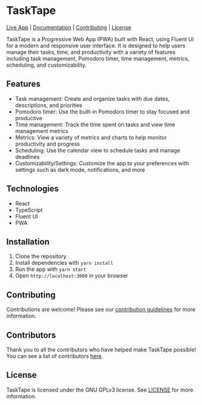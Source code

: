 # TaskTape

[Live App](https://tasktape-community.github.io/) | [Documentation](https://github.com/tasktape-community/tasktape-community.github.io/wiki) | [Contributing](CONTRIBUTING.md) | [License](LICENSE)

TaskTape is a Progressive Web App (PWA) built with React, using Fluent UI for a modern and responsive user interface. It is designed to help users manage their tasks, time, and productivity with a variety of features including task management, Pomodoro timer, time management, metrics, scheduling, and customizability.

## Features

- Task management: Create and organize tasks with due dates, descriptions, and priorities
- Pomodoro timer: Use the built-in Pomodoro timer to stay focused and productive
- Time management: Track the time spent on tasks and view time management metrics
- Metrics: View a variety of metrics and charts to help monitor productivity and progress
- Scheduling: Use the calendar view to schedule tasks and manage deadlines
- Customizability/Settings: Customize the app to your preferences with settings such as dark mode, notifications, and more

## Technologies

- React
- TypeScript
- Fluent UI
- PWA

## Installation

1. Clone the repository
2. Install dependencies with `yarn install`
3. Run the app with `yarn start`
4. Open `http://localhost:3000` in your browser

## Contributing

Contributions are welcome! Please see our [contribution guidelines](CONTRIBUTING.md) for more information.

## Contributors

Thank you to all the contributors who have helped make TaskTape possible! You can see a list of contributors [here](https://github.com/tasktape-community/tasktape/graphs/contributors).

## License

TaskTape is licensed under the GNU GPLv3 license. See [LICENSE](LICENSE) for more information.
